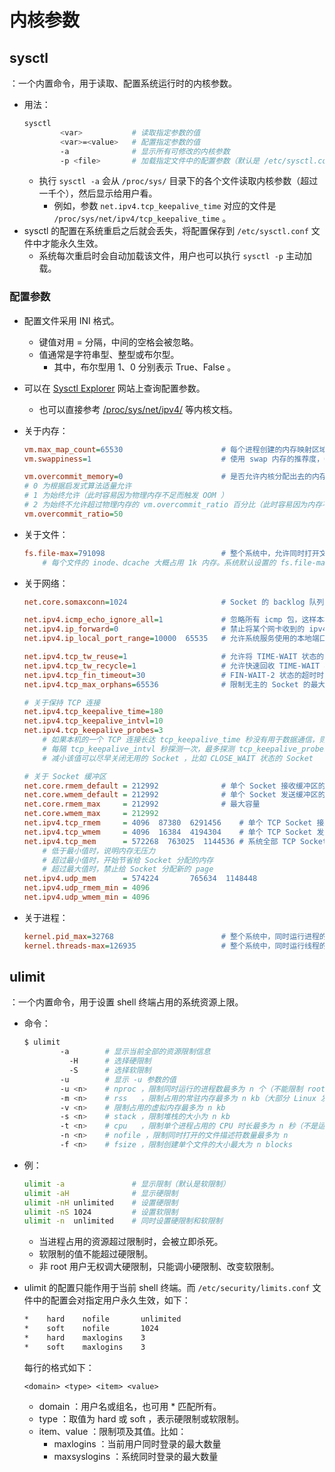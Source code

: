 # 内核参数

## sysctl

：一个内置命令，用于读取、配置系统运行时的内核参数。
- 用法：
  ```sh
  sysctl
          <var>           # 读取指定参数的值
          <var>=<value>   # 配置指定参数的值
          -a              # 显示所有可修改的内核参数
          -p <file>       # 加载指定文件中的配置参数（默认是 /etc/sysctl.conf 文件）
  ```
  - 执行 `sysctl -a` 会从 `/proc/sys/` 目录下的各个文件读取内核参数（超过一千个），然后显示给用户看。
    - 例如，参数 `net.ipv4.tcp_keepalive_time` 对应的文件是 `/proc/sys/net/ipv4/tcp_keepalive_time` 。
- sysctl 的配置在系统重启之后就会丢失，将配置保存到 `/etc/sysctl.conf` 文件中才能永久生效。
  - 系统每次重启时会自动加载该文件，用户也可以执行 `sysctl -p` 主动加载。

### 配置参数

- 配置文件采用 INI 格式。
  - 键值对用 = 分隔，中间的空格会被忽略。
  - 值通常是字符串型、整型或布尔型。
    - 其中，布尔型用 1、0 分别表示 True、False 。

- 可以在 [Sysctl Explorer](https://www.kernel.org/doc/Documentation/networking/ip-sysctl.txt) 网站上查询配置参数。
  - 也可以直接参考 [/proc/sys/net/ipv4/](https://www.kernel.org/doc/Documentation/networking/ip-sysctl.txt) 等内核文档。

- 关于内存：
  ```ini
  vm.max_map_count=65530                      # 每个进程创建的内存映射区域（memory map areas）的最大数量，它们用于 malloc、shared librarie
  vm.swappiness=1                             # 使用 swap 内存的推荐度，0 为最低，100 为最高

  vm.overcommit_memory=0                      # 是否允许内核分配出去的内存超过物理内存的实际总量（分配给进程的内存，不一定会被使用）
  # 0 为根据启发式算法适量允许
  # 1 为始终允许（此时容易因为物理内存不足而触发 OOM ）
  # 2 为始终不允许超过物理内存的 vm.overcommit_ratio 百分比（此时容易因为内存不足而无法创建新进程）
  vm.overcommit_ratio=50
  ```

- 关于文件：
  ```ini
  fs.file-max=791098                          # 整个系统中，允许同时打开文件的最大数量
      # 每个文件的 inode、dcache 大概占用 1k 内存。系统默认设置的 fs.file-max 会允许文件占用可用内存的 10%
  ```

- 关于网络：
  ```ini
  net.core.somaxconn=1024                     # Socket 的 backlog 队列的容量。该值越大，支持的并发连接越多

  net.ipv4.icmp_echo_ignore_all=1             # 忽略所有 icmp 包，这样本机就不能被 ping 到
  net.ipv4.ip_forward=0                       # 禁止将某个网卡收到的 ipv4 数据包转发到其它网卡
  net.ipv4.ip_local_port_range=10000  65535   # 允许系统服务使用的本地端口范围

  net.ipv4.tcp_tw_reuse=1                     # 允许将 TIME-WAIT 状态的 Socket 用于新的 TCP 连接
  net.ipv4.tcp_tw_recycle=1                   # 允许快速回收 TIME-WAIT 状态的 Socket
  net.ipv4.tcp_fin_timeout=30                 # FIN-WAIT-2 状态的超时时间
  net.ipv4.tcp_max_orphans=65536              # 限制无主的 Socket 的最大数量，超过限制则自动回收

  # 关于保持 TCP 连接
  net.ipv4.tcp_keepalive_time=180
  net.ipv4.tcp_keepalive_intvl=10
  net.ipv4.tcp_keepalive_probes=3
      # 如果本机的一个 TCP 连接长达 tcp_keepalive_time 秒没有用于数据通信，则探测一下对方主机是否仍然在线
      # 每隔 tcp_keepalive_intvl 秒探测一次，最多探测 tcp_keepalive_probes 次
      # 减小该值可以尽早关闭无用的 Socket ，比如 CLOSE_WAIT 状态的 Socket

  # 关于 Socket 缓冲区
  net.core.rmem_default = 212992              # 单个 Socket 接收缓冲区的默认容量，默认为 208 KB
  net.core.wmem_default = 212992              # 单个 Socket 发送缓冲区的最大容量
  net.core.rmem_max     = 212992              # 最大容量
  net.core.wmem_max     = 212992
  net.ipv4.tcp_rmem     = 4096  87380  6291456    # 单个 TCP Socket 接收缓冲区的容量，分别为最小值、默认值、最大值，单位 bytes
  net.ipv4.tcp_wmem     = 4096  16384  4194304    # 单个 TCP Socket 发送缓冲区的容量
  net.ipv4.tcp_mem      = 572268  763025  1144536 # 系统全部 TCP Socket 缓冲区的容量的最小值、压力值、最大值，单位为内存页 page
      # 低于最小值时，说明内存无压力
      # 超过最小值时，开始节省给 Socket 分配的内存
      # 超过最大值时，禁止给 Socket 分配新的 page
  net.ipv4.udp_mem      = 574224       765634  1148448
  net.ipv4.udp_rmem_min = 4096
  net.ipv4.udp_wmem_min = 4096
  ```

- 关于进程：
  ```ini
  kernel.pid_max=32768                        # 整个系统中，同时运行进程的最大数量
  kernel.threads-max=126935                   # 整个系统中，同时运行线程的最大数量
  ```

## ulimit

：一个内置命令，用于设置 shell 终端占用的系统资源上限。
- 命令：
  ```sh
  $ ulimit
          -a        # 显示当前全部的资源限制信息
            -H      # 选择硬限制
            -S      # 选择软限制
          -u        # 显示 -u 参数的值
          -u <n>    # nproc ，限制同时运行的进程数最多为 n 个（不能限制 root 用户）
          -m <n>    # rss   ，限制占用的常驻内存最多为 n kb（大部分 Linux 发行版不支持该限制）
          -v <n>    # 限制占用的虚拟内存最多为 n kb
          -s <n>    # stack ，限制堆栈的大小为 n kb
          -t <n>    # cpu   ，限制单个进程占用的 CPU 时长最多为 n 秒（不是运行时长）
          -n <n>    # nofile ，限制同时打开的文件描述符数量最多为 n
          -f <n>    # fsize ，限制创建单个文件的大小最大为 n blocks
  ```
- 例：
  ```sh
  ulimit -a               # 显示限制（默认是软限制）
  ulimit -aH              # 显示硬限制
  ulimit -nH unlimited    # 设置硬限制
  ulimit -nS 1024         # 设置软限制
  ulimit -n  unlimited    # 同时设置硬限制和软限制
  ```
  - 当进程占用的资源超过限制时，会被立即杀死。
  - 软限制的值不能超过硬限制。
  - 非 root 用户无权调大硬限制，只能调小硬限制、改变软限制。

- ulimit 的配置只能作用于当前 shell 终端。而 `/etc/security/limits.conf` 文件中的配置会对指定用户永久生效，如下：
  ```sh
  *    hard    nofile       unlimited
  *    soft    nofile       1024
  *    hard    maxlogins    3
  *    soft    maxlogins    3
  ```
  每行的格式如下：
  ```
  <domain> <type> <item> <value>
  ```
  - domain ：用户名或组名，也可用 * 匹配所有。
  - type ：取值为 hard 或 soft ，表示硬限制或软限制。
  - item、value ：限制项及其值。比如：
    - maxlogins ：当前用户同时登录的最大数量
    - maxsyslogins ：系统同时登录的最大数量
